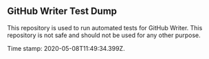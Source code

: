 ## GitHub Writer Test Dump

This repository is used to run automated tests for GitHub Writer.
This repository is not safe and should not be used for any other purpose.

Time stamp: 2020-05-08T11:49:34.399Z.
